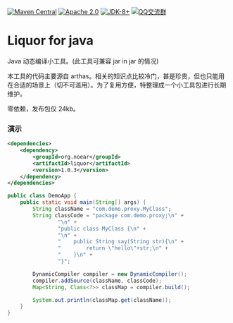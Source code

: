
[![Maven Central](https://img.shields.io/maven-central/v/org.noear/liquor.svg)](https://mvnrepository.com/search?q=g:org.noear%20AND%20liquor)
[![Apache 2.0](https://img.shields.io/:license-Apache2-blue.svg)](https://license.coscl.org.cn/Apache2/)
[![JDK-8+](https://img.shields.io/badge/JDK-8+-green.svg)](https://www.oracle.com/java/technologies/javase/javase-jdk8-downloads.html)
[![QQ交流群](https://img.shields.io/badge/QQ交流群-22200020-orange)](https://jq.qq.com/?_wv=1027&k=kjB5JNiC)


# Liquor for java

Java 动态编译小工具。(此工具可兼容 jar in jar 的情况)


本工具的代码主要源自 arthas。相关的知识点比较冷门，甚是珍贵，但也只能用在合适的场景上（切不可滥用）。为了复用方便，特整理成一个小工具包进行长期维护。


零依赖，发布包仅 24kb。

### 演示


```xml
<dependencies>
    <dependency>
        <groupId>org.noear</groupId>
        <artifactId>liquor</artifactId>
        <version>1.0.3</version>
    </dependency>
</dependencies>
```

```java
public class DemoApp {
    public static void main(String[] args) {
        String className = "com.demo.proxy.MyClass";
        String classCode = "package com.demo.proxy;\n" +
                "\n" +
                "public class MyClass {\n" +
                "\n" +
                "    public String say(String str){\n" +
                "        return \"hello\"+str;\n" +
                "    }\n" +
                "}";

        DynamicCompiler compiler = new DynamicCompiler();
        compiler.addSource(className, classCode);
        Map<String, Class<?>> classMap = compiler.build();

        System.out.println(classMap.get(className));
    }
}
```
